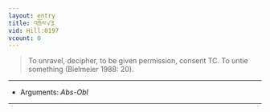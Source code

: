 ```yaml
---
layout: entry
title: འཁྲོལ་√3
vid: Hill:0197
vcount: 0
---
```

> To unravel, decipher, to be given permission, consent TC\. To untie something (Bielmeier 1988: 20)\.

---
* Arguments: _Abs-Obl_

---

